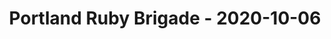 ---
layout: post
title: Portland Ruby Brigade - 2020-10-06
datetime: '2020-10-06T18:00:00-07:00'
name: Portland Ruby Brigade
external_url: https://www.meetup.com/Portland-Ruby-Brigade/events/kjvwrrybcnbjb/
online_event: true
year_month: 2020-10
---